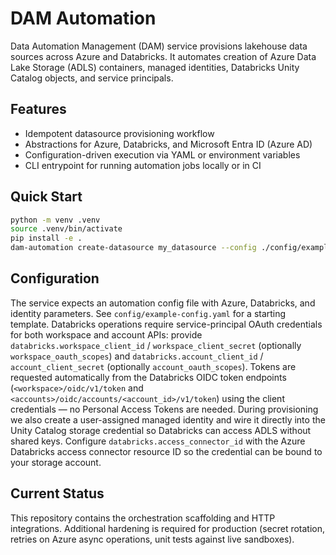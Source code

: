 # DAM Automation

Data Automation Management (DAM) service provisions lakehouse data sources across Azure and Databricks. It automates creation of Azure Data Lake Storage (ADLS) containers, managed identities, Databricks Unity Catalog objects, and service principals.

## Features

- Idempotent datasource provisioning workflow
- Abstractions for Azure, Databricks, and Microsoft Entra ID (Azure AD)
- Configuration-driven execution via YAML or environment variables
- CLI entrypoint for running automation jobs locally or in CI

## Quick Start

```bash
python -m venv .venv
source .venv/bin/activate
pip install -e .
dam-automation create-datasource my_datasource --config ./config/example-config.yaml
```

## Configuration

The service expects an automation config file with Azure, Databricks, and identity parameters. See `config/example-config.yaml` for a starting template. Databricks operations require service-principal OAuth credentials for both workspace and account APIs: provide `databricks.workspace_client_id` / `workspace_client_secret` (optionally `workspace_oauth_scopes`) and `databricks.account_client_id` / `account_client_secret` (optionally `account_oauth_scopes`). Tokens are requested automatically from the Databricks OIDC token endpoints (`<workspace>/oidc/v1/token` and `<accounts>/oidc/accounts/<account_id>/v1/token`) using the client credentials — no Personal Access Tokens are needed. During provisioning we also create a user-assigned managed identity and wire it directly into the Unity Catalog storage credential so Databricks can access ADLS without shared keys. Configure `databricks.access_connector_id` with the Azure Databricks access connector resource ID so the credential can be bound to your storage account.

## Current Status

This repository contains the orchestration scaffolding and HTTP integrations. Additional hardening is required for production (secret rotation, retries on Azure async operations, unit tests against live sandboxes).
